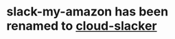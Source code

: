 # slack-my-amazon has been renamed to [cloud-slacker](https://github.com/trespass-tech/cloud-slacker)
